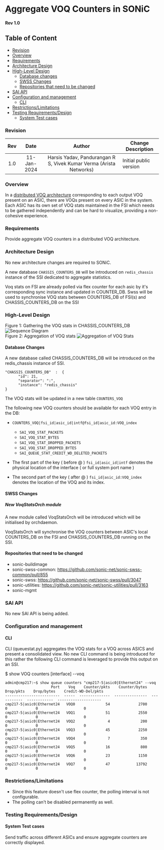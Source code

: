


# Aggregate VOQ Counters in SONiC #
#### Rev 1.0

## Table of Content 
   * [Revision](#revision)
   * [Overview](#overview)
   * [Requirements](#requirements)
   * [Architecture Design](#architecture-design)
   * [High-Level Design](#high-level-design)
      * [Database changes](#database-changes)
      * [SWSS Changes](#swss-changes)
      * [Repositories that need to be changed](#repositories-that-need-to-be-changed)
   * [SAI API](#sai-api)
   * [Configuration and management](#configuration-and-management)
      * [CLI](#cli)
   * [Restrictions/Limitations](#restrictionslimitations)
   * [Testing Requirements/Design](#testing-requirementsdesign)
      * [System Test cases](#system-test-cases)  

### Revision 
| Rev |     Date    |       Author                                                                       | Change Description                |
|:---:|:-----------:|:----------------------------------------------------------------------------------:|-----------------------------------|
| 1.0 | 11-Jan-2024 | Harsis Yadav, Pandurangan R S, Vivek Kumar Verma (Arista Networks)               | Initial public version            | 

### Overview 

In a [distributed VOQ architecture](https://github.com/sonic-net/SONiC/blob/master/doc/voq/architecture.md) corresponding to each output VOQ present on an ASIC, there are VOQs present on every ASIC in the system. Each ASIC has its own set of VOQ stats maintained in the FSI which needs to be gathered independently and can be hard to visualize, providing a non-cohesive experience.

### Requirements

Provide aggregate VOQ counters in a distributed VOQ architecture.

### Architecture Design 

No new architecture changes are required to SONiC. 

A new database `CHASSIS_COUNTERS_DB` will be introduced on `redis_chassis` instance of the SSI dedicated to aggregate statistics.

Voq stats on FSI are already polled via flex counter for each asic by it's corresponding sync instance and updated in COUNTER_DB. Swss will be used to synchronise VOQ stats between COUNTERS_DB of FSI(s) and CHASSIS_COUNTERS_DB on the SSI

### High-Level Design

Figure 1: Gathering the VOQ stats in CHASSIS_COUNTERS_DB 
![Sequence Diagram](images/voq_stats_seq.png "Figure 1: Sequence Diagram")  
Figure 2: Aggregation of VOQ stats
![Aggregation of VOQ Stats](images/voq_cli.png "Figure 2: Aggregation of VOQ Stats")


#### Database Changes
A new database called CHASSIS_COUNTERS_DB will be introduced on the redis_chassis instance of SSI.

```
"CHASSIS_COUNTERS_DB"  :  {
	  "id": 21,
	  "separator": ":",
	  "instance": "redis_chassis"
}
```

The VOQ stats will be updated in a new table `COUNTERS_VOQ`

The following new VOQ counters should be available for each VOQ entry in the DB:
   * `COUNTERS_VOQ|fsi_id|asic_id|intf@fsi_id|asic_id:VOQ_index`
     * `SAI_VOQ_STAT_PACKETS`
     * `SAI_VOQ_STAT_BYTES`
     * `SAI_VOQ_STAT_DROPPED_PACKETS`
     * `SAI_VOQ_STAT_DROPPED_BYTES`
     * `SAI_QUEUE_STAT_CREDIT_WD_DELETED_PACKETS`

   * The first part of the key ( before @ ) `fsi_id|asic_id|intf` denotes the physical location of the interface ( or full system port name )
   * The second part of the key ( after @ ) `fsi_id|asic_id:VOQ_index` denotes the location of the VOQ and its index.
        
#### SWSS Changes
##### New VoqStatsOrch module
A new module called VoqStatsOrch will be introduced which will be initialised by orchdaemon.

VoqStatsOrch will synchronise the VOQ counters between ASIC's local COUNTERS_DB on the FSI and CHASSIS_COUNTERS_DB running on the SSI.

#### Repositories that need to be changed
   * sonic-buildimage
   * sonic-swss-common: https://github.com/sonic-net/sonic-swss-common/pull/855
   * sonic-swss: https://github.com/sonic-net/sonic-swss/pull/3047
   * sonic-utilities: https://github.com/sonic-net/sonic-utilities/pull/3163
   * sonic-mgmt

### SAI API 
No new SAI API is being added. 

### Configuration and management 
#### CLI
CLI (queuestat.py) aggregates the VOQ stats for a VOQ across ASICS and present a consolidated view. No new CLI command is being introduced for this rather the following CLI command is leveraged to provide this output on an SSI.

$ show VOQ counters [interface] --voq
```
admin@cmp217:~$ show queue counters "cmp217-5|asic0|Ethernet24" --voq
                     Port    Voq    Counter/pkts    Counter/bytes    Drop/pkts    Drop/bytes    Credit-WD-Del/pkts
-------------------------  -----  --------------  ---------------  -----------  ------------  --------------------
cmp217-5|asic0|Ethernet24   VOQ0              54             2700            0             0                     0
cmp217-5|asic0|Ethernet24   VOQ1              51             2550            0             0                     0
cmp217-5|asic0|Ethernet24   VOQ2               4              200            0             0                     0
cmp217-5|asic0|Ethernet24   VOQ3              45             2250            0             0                     0
cmp217-5|asic0|Ethernet24   VOQ4               7              350            0             0                     0
cmp217-5|asic0|Ethernet24   VOQ5              16              800            0             0                     0
cmp217-5|asic0|Ethernet24   VOQ6              23             1150            0             0                     0
cmp217-5|asic0|Ethernet24   VOQ7              47            13792            0             0                     0
```
		


### Restrictions/Limitations  

   * Since this feature doesn't use flex counter, the polling interval is not configurable.
   * The polling can't be disabled permanently as well.

### Testing Requirements/Design  
#### System Test cases
Send traffic across different ASICs and ensure aggregate counters are correctly displayed.
